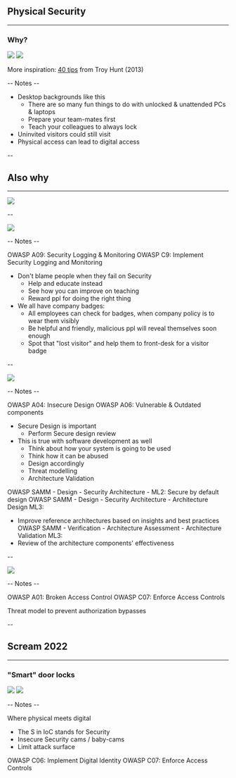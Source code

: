 
## Physical Security
<hr />

### Why?

![](pics/meme/physical/bart_simpson_lockscreen.jpg)<!-- .element style="border:none; box-shadow:none; position: fixed; width: 800px; right: 0px; bottom: 90px;"  -->
![](pics/meme/physical/bart_simpson_lockscreen_zoom.png)<!-- .element style="border:none; box-shadow:none; position: fixed; width: 450px; right: -50px; top: 0px;"  -->

<span>More inspiration: [40 tips](https://www.troyhunt.com/40-inappropriate-actions-to-take/) from Troy Hunt (2013)</span><!-- .element style="font-size: 15px; box-shadow:none; position: fixed; bottom: 60px; left: 10px; width: 200px;" -->

-- Notes --

* Desktop backgrounds like this
  * There are so many fun things to do with unlocked & unattended PCs & laptops
  * Prepare your team-mates first
  * Teach your colleagues to always lock
* Uninvited visitors could still visit
* Physical access can lead to digital access

--

## Also why
<hr />

![](pics/meme/physical/hacker_serverroom.jpg)<!-- .element style="border:none; box-shadow:none; position: fixed; width: 800px; right: 0px; bottom: 40px;"  -->

--

![](pics/meme/physical/surveillance_cameras.jpg)<!-- .element style="border:none; box-shadow:none; position: fixed; width: 650px; left: 0px; top: 10px;"  -->

-- Notes --

OWASP A09: Security Logging & Monitoring
OWASP C9: Implement Security Logging and Monitoring

* Don't blame people when they fail on Security
  * Help and educate instead
  * See how you can improve on teaching
  * Reward ppl for doing the right thing
* We all have company badges:
  * All employees can check for badges, when company policy is to wear them visibly
  * Be helpful and friendly, malicious ppl will reveal themselves soon enough
  * Spot that "lost visitor" and help them to front-desk for a visitor badge


--

![](pics/meme/physical/ladder.jpg)<!-- .element style="border:none; box-shadow:none; position: fixed; width: 550px; right: 70px; top: 5px;"  -->

-- Notes --

OWASP A04: Insecure Design
OWASP A06: Vulnerable & Outdated components

* Secure Design is important
  * Perform Secure design review
* This is true with software development as well
  * Think about how your system is going to be used
  * Think how it can be abused
  * Design accordingly
  * Threat modelling
  * Architecture Validation

OWASP SAMM - Design - Security Architecture - ML2: Secure by default design
OWASP SAMM - Design - Security Architecture - Architecture Design ML3: 
* Improve reference architectures based on insights and best practices
OWASP SAMM - Verification - Architecture Assessment - Architecture Validation ML3: 
* Review of the architecture components' effectiveness

--

![](pics/meme/physical/auth_bypass.jpeg)<!-- .element style="border:none; box-shadow:none; position: fixed; width: 750px; right: 50px; top: 10px;"  -->

-- Notes --

OWASP A01: Broken Access Control
OWASP C07: Enforce Access Controls

Threat model to prevent authorization bypasses

--

## Scream 2022
<hr />

### "Smart" door locks

![](./pics/wfh/scream_2022.png)<!-- .element style="vertical-align: middle; background:none; border:none; box-shadow:none; position: fixed; bottom: 20px; right: 20px; width: 830px;" -->
![](./pics/wfh/scream_mask.png)<!-- .element style="vertical-align: middle; background:none; border:none; box-shadow:none; position: fixed; top: 100px; right: 10px; width: 230px;" -->

-- Notes --

Where physical meets digital
* The S in IoC stands for Security
* Insecure Security cams / baby-cams
* Limit attack surface

OWASP C06: Implement Digital Identity
OWASP C07: Enforce Access Controls


